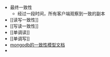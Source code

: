 - 最终一致性
	- 经过一段时间，所有客户端观察到一致的副本
- [[读写一致性]]
- [[写读一致性]]
- [[单调读]]
- [[单调写]]
- [mongodb的一致性模型文档](https://www.mongodb.com/docs/manual/core/causal-consistency-read-write-cncerns/)
-